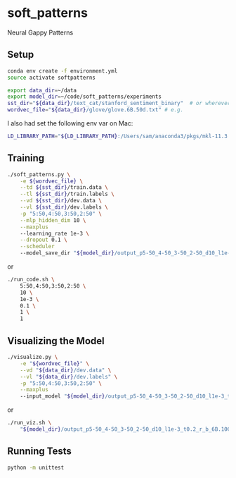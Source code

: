 # soft_patterns
Neural Gappy Patterns


## Setup

```bash
conda env create -f environment.yml
source activate softpatterns

export data_dir=~/data
export model_dir=~/code/soft_patterns/experiments
sst_dir="${data_dir}/text_cat/stanford_sentiment_binary"  # or wherever you download the dataset
wordvec_file="${data_dir}/glove/glove.6B.50d.txt" # e.g.
```

I also had set the following env var on Mac:

```bash
LD_LIBRARY_PATH="${LD_LIBRARY_PATH}:/Users/sam/anaconda3/pkgs/mkl-11.3.3-0/lib"
```


## Training

```bash
./soft_patterns.py \
    -e ${wordvec_file} \
    --td ${sst_dir}/train.data \
    --tl ${sst_dir}/train.labels \
    --vd ${sst_dir}/dev.data \
    --vl ${sst_dir}/dev.labels \
    -p "5:50,4:50,3:50,2:50" \
    --mlp_hidden_dim 10 \
    --maxplus
    --learning_rate 1e-3 \
    --dropout 0.1 \
    --scheduler
    --model_save_dir "${model_dir}/output_p5-50_4-50_3-50_2-50_d10_l1e-3_t0.2_r_b_6B.100d_slScale0_epsScale0_3d79c4f"
```

or

```bash
./run_code.sh \
    5:50,4:50,3:50,2:50 \
    10 \
    1e-3 \
    0.1 \
    1 \
    1
```

## Visualizing the Model

```bash
./visualize.py \
    -e "${wordvec_file}" \
    --vd "${data_dir}/dev.data" \
    --vl "${data_dir}/dev.labels" \
    -p "5:50,4:50,3:50,2:50" \
    --maxplus
    --input_model "${model_dir}/output_p5-50_4-50_3-50_2-50_d10_l1e-3_t0.2_r_b_6B.100d_slScale0_epsScale0_3d79c4f/model_69.pth"
```

or

```bash
./run_viz.sh \
    "${model_dir}/output_p5-50_4-50_3-50_2-50_d10_l1e-3_t0.2_r_b_6B.100d_slScale0_epsScale0_3d79c4f"
```


## Running Tests

```bash
python -m unittest
```
